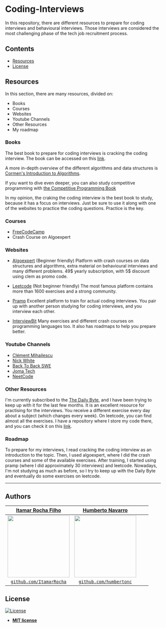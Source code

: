 # Coding-Interviews
In this repository, there are different resources to prepare for coding interviews and behavioural interviews. Those interviews are considered the most challenging phase of the tech job recruitment process.


## Contents
- [Resources](#Resources)
- [License](#License)


## Resources
In this section, there are many resources, divided on:

* Books
* Courses
* Websites
* Youtube Channels
* Other Resources
* My roadmap

### Books

The best book to prepare for coding interviews is cracking the coding interview. The book can be accessed on this [link](https://cin.ufpe.br/~fbma/Crack/Cracking%20the%20Coding%20Interview%20189%20Programming%20Questions%20and%20Solutions.pdf).

A more in-depth overview of the different algorithms and data structures is [Cormen's Introduction to Algorithms](https://www.amazon.com/Introduction-Algorithms-3rd-MIT-Press/dp/0262033844).

If you want to dive even deeper, you can also study competitive programming with [the Competitive Programming Book](https://cpbook.net/)

In my opinion, the craking the coding interview is the best book to study, because it has a focus on interviews. Just be sure to use it along with one of the websites to practice the coding questions. Practice is the key.

### Courses

* [FreeCodeCamp](https://www.youtube.com/watch?v=8hly31xKli0)
* Crash Course on Algoexpert

### Websites

* [Algoexpert](https://www.algoexpert.io/) (Beginner friendly)
  Platform with crash courses on data structures and algorithms, extra material on behavioural interviews and many different problems. 49$ yearly subscription, with 5$ discount using clem as promo code.

* [Leetcode](https://leetcode.com/) (Not beginner friendly)
  The most famous platform contains more than 1600 exercises and a strong community.

* [Pramp](https://www.pramp.com/#/)
  Excellent platform to train for actual coding interviews. You pair up with another person studying for coding interviews, and you interview each other.
  
* [InterviewBit](https://www.interviewbit.com/)
  Many exercises and different crash courses on programming languages too. It also has roadmaps to help you prepare better.
 
### Youtube Channels

* [Clément Mihailescu](https://www.youtube.com/channel/UCaO6VoaYJv4kS-TQO_M-N_g)
* [Nick White](https://www.youtube.com/channel/UC1fLEeYICmo3O9cUsqIi7HA)
* [Back To Back SWE](https://www.youtube.com/channel/UCmJz2DV1a3yfgrR7GqRtUUA)
* [Joma Tech](https://www.youtube.com/channel/UCV0qA-eDDICsRR9rPcnG7tw)
* [NeetCode](https://www.youtube.com/channel/UC_mYaQAE6-71rjSN6CeCA-g)

### Other Resources

I'm currently subscribed to the [The Daily Byte](https://thedailybyte.dev/), and I have been trying to keep up with it for the last few months. It is an excellent resource for practising for the interviews. You receive a different exercise every day about a subject (which changes every week). On leetcode, you can find almost all the exercises. I have a repository where I store my code there, and you can check it on this [link](https://github.com/ItamarRocha/DailyByte).

### Roadmap

To prepare for my interviews, I read cracking the coding interview as an introduction to the topic. Then, I used algoexpert, where I did the crash courses and some of the available exercises. After training, I started using pramp (where I did approximately 30 interviews) and leetcode. Nowadays, I'm not studying as much as before, so I try to keep up with the Daily Byte and eventually do some exercises on leetcode.

---
## Authors

|<a href="https://linkedin.com/in/itamarrocha" target="_blank">**Itamar Rocha Filho**</a>      | <a href="https://www.linkedin.com/in/humbertonc" target="_blank">**Humberto Navarro**</a> |||
|:---------------------------------------------------------------------------------------:|:-----------------------------------------------------------------------------------------:|:---------------------------------------------------------------------------------------:|:---------------------------------------------------------------------------------------:|
|               <img src="https://avatars.githubusercontent.com/u/53613091?s=400&u=2c8625113ab6b057e40345bcd090df744bb2d6aa&v=4" width="200px"> </img>                          | <img src="https://avatars.githubusercontent.com/u/54050212?v=4" width="200px"> </img>|||
|  <a href="https://github.com/ItamarRocha" target="_blank">`github.com/ItamarRocha`</a>  |<a href="https://github.com/humbertonc" target="_blank">`github.com/humbertonc`</a>|||


## License

[![License](http://img.shields.io/:license-mit-blue.svg?style=flat-square)](http://badges.mit-license.org)

- **[MIT license](http://opensource.org/licenses/mit-license.php)**

